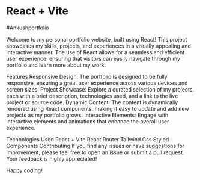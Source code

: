 # React + Vite
#Ankushportfolio

Welcome to my personal portfolio website, built using React! This project showcases my skills, projects, and experiences in a visually appealing and interactive manner. The use of React allows for a seamless and efficient user experience, ensuring that visitors can easily navigate through my portfolio and learn more about my work.

Features
Responsive Design: The portfolio is designed to be fully responsive, ensuring a great user experience across various devices and screen sizes.
Project Showcase: Explore a curated selection of my projects, each with a brief description, technologies used, and a link to the live project or source code.
Dynamic Content: The content is dynamically rendered using React components, making it easy to update and add new projects as my portfolio grows.
Interactive Elements: Engage with interactive elements and animations that enhance the overall user experience.


Technologies Used
React + Vite
React Router
Tailwind Css
Styled Components
Contributing
If you find any issues or have suggestions for improvement, please feel free to open an issue or submit a pull request. Your feedback is highly appreciated!

Happy coding!
